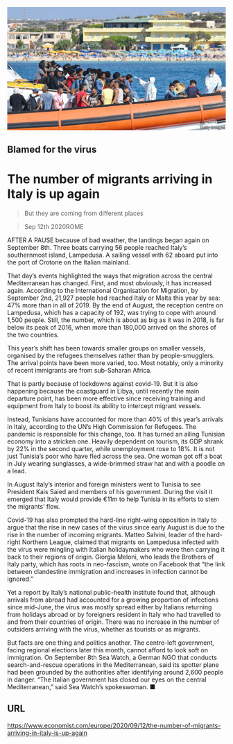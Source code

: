 ![](./images/20200912_EUP003_1.jpg)

## Blamed for the virus

# The number of migrants arriving in Italy is up again

> But they are coming from different places

> Sep 12th 2020ROME

AFTER A PAUSE because of bad weather, the landings began again on September 8th. Three boats carrying 56 people reached Italy’s southernmost island, Lampedusa. A sailing vessel with 62 aboard put into the port of Crotone on the Italian mainland.

That day’s events highlighted the ways that migration across the central Mediterranean has changed. First, and most obviously, it has increased again. According to the International Organisation for Migration, by September 2nd, 21,927 people had reached Italy or Malta this year by sea: 47% more than in all of 2019. By the end of August, the reception centre on Lampedusa, which has a capacity of 192, was trying to cope with around 1,500 people. Still, the number, which is about as big as it was in 2018, is far below its peak of 2016, when more than 180,000 arrived on the shores of the two countries.

This year’s shift has been towards smaller groups on smaller vessels, organised by the refugees themselves rather than by people-smugglers. The arrival points have been more varied, too. Most notably, only a minority of recent immigrants are from sub-Saharan Africa.

That is partly because of lockdowns against covid-19. But it is also happening because the coastguard in Libya, until recently the main departure point, has been more effective since receiving training and equipment from Italy to boost its ability to intercept migrant vessels.

Instead, Tunisians have accounted for more than 40% of this year’s arrivals in Italy, according to the UN’s High Commission for Refugees. The pandemic is responsible for this change, too. It has turned an ailing Tunisian economy into a stricken one. Heavily dependent on tourism, its GDP shrank by 22% in the second quarter, while unemployment rose to 18%. It is not just Tunisia’s poor who have fled across the sea. One woman got off a boat in July wearing sunglasses, a wide-brimmed straw hat and with a poodle on a lead.

In August Italy’s interior and foreign ministers went to Tunisia to see President Kais Saied and members of his government. During the visit it emerged that Italy would provide €11m to help Tunisia in its efforts to stem the migrants’ flow.

Covid-19 has also prompted the hard-line right-wing opposition in Italy to argue that the rise in new cases of the virus since early August is due to the rise in the number of incoming migrants. Matteo Salvini, leader of the hard-right Northern League, claimed that migrants on Lampedusa infected with the virus were mingling with Italian holidaymakers who were then carrying it back to their regions of origin. Giorgia Meloni, who leads the Brothers of Italy party, which has roots in neo-fascism, wrote on Facebook that “the link between clandestine immigration and increases in infection cannot be ignored.”

Yet a report by Italy’s national public-health institute found that, although arrivals from abroad had accounted for a growing proportion of infections since mid-June, the virus was mostly spread either by Italians returning from holidays abroad or by foreigners resident in Italy who had travelled to and from their countries of origin. There was no increase in the number of outsiders arriving with the virus, whether as tourists or as migrants.

But facts are one thing and politics another. The centre-left government, facing regional elections later this month, cannot afford to look soft on immigration. On September 8th Sea Watch, a German NGO that conducts search-and-rescue operations in the Mediterranean, said its spotter plane had been grounded by the authorities after identifying around 2,600 people in danger. “The Italian government has closed our eyes on the central Mediterranean,” said Sea Watch’s spokeswoman. ■

## URL

https://www.economist.com/europe/2020/09/12/the-number-of-migrants-arriving-in-italy-is-up-again
